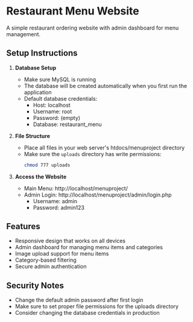 # Restaurant Menu Website

A simple restaurant ordering website with admin dashboard for menu management.

## Setup Instructions

1. **Database Setup**
   - Make sure MySQL is running
   - The database will be created automatically when you first run the application
   - Default database credentials:
     - Host: localhost
     - Username: root
     - Password: (empty)
     - Database: restaurant_menu

2. **File Structure**
   - Place all files in your web server's htdocs/menuproject directory
   - Make sure the `uploads` directory has write permissions:
     ```bash
     chmod 777 uploads
     ```

3. **Access the Website**
   - Main Menu: http://localhost/menuproject/
   - Admin Login: http://localhost/menuproject/admin/login.php
     - Username: admin
     - Password: admin123

## Features

- Responsive design that works on all devices
- Admin dashboard for managing menu items and categories
- Image upload support for menu items
- Category-based filtering
- Secure admin authentication

## Security Notes

- Change the default admin password after first login
- Make sure to set proper file permissions for the uploads directory
- Consider changing the database credentials in production 